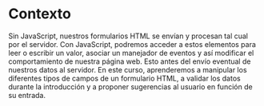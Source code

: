 # Contexto
Sin JavaScript, nuestros formularios HTML se envían y procesan tal cual por el servidor. Con JavaScript, podremos acceder a estos elementos para leer o escribir un valor, asociar un manejador de eventos y así modificar el comportamiento de nuestra página web. Esto antes del envío eventual de nuestros datos al servidor. En este curso, aprenderemos a manipular los diferentes tipos de campos de un formulario HTML, a validar los datos durante la introducción y a proponer sugerencias al usuario en función de su entrada.